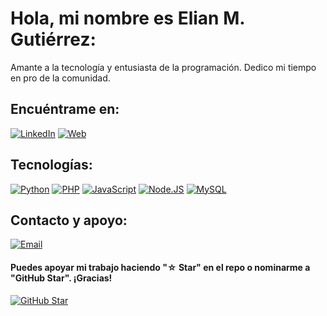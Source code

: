 <!--
**ElionOn/ElionOn** is a ✨ _special_ ✨ repository because its `README.md` (this file) appears on your GitHub profile.

Here are some ideas to get you started:

- 🔭 I’m currently working on ...
- 🌱 I’m currently learning ...
- 👯 I’m looking to collaborate on ...
- 🤔 I’m looking for help with ...
- 💬 Ask me about ...
- 📫 How to reach me: ...
- 😄 Pronouns: ...
- ⚡ Fun fact: ...
-->
# Hola, mi nombre es Elian M. Gutiérrez:
Amante a la tecnología y entusiasta de la programación. Dedico mi tiempo en pro de la comunidad.

## Encuéntrame en:
[![LinkedIn](https://img.shields.io/badge/LinkedIn-ElionOn-0077B5?style=for-the-badge&logo=linkedin&logoColor=white&labelColor=101010)](https://www.linkedin.com/in/elian-camilo-mej%C3%ADa-guti%C3%A9rrez-234a5426a?jobid=1234&lipi=urn%3Ali%3Apage%3Ad_jobs_easyapply_pdfgenresume%3BJmztRPRzR12rN0b%2F3Mf79Q%3D%3D&licu=urn%3Ali%3Acontrol%3Ad_jobs_easyapply_pdfgenresume-v02_profile)
[![Web](https://img.shields.io/badge/Web-ElionOn.com-14a1f0?style=for-the-badge&logo=dev.to&logoColor=white&labelColor=101010)](https://)
</br>

## Tecnologías:
[![Python](https://img.shields.io/badge/Python-yellow?style=for-the-badge&logo=python&logoColor=white&labelColor=101010)]()
[![PHP](https://img.shields.io/badge/Php-14a1f0?style=for-the-badge&logo=php&logoColor=white&labelColor=101010)]()
[![JavaScript](https://img.shields.io/badge/JavaScript-F7DF1E?style=for-the-badge&logo=javascript&logoColor=white&labelColor=101010)]()
[![Node.JS](https://img.shields.io/badge/Node.JS-339933?style=for-the-badge&logo=node.js&logoColor=white&labelColor=101010)]()
[![MySQL](https://img.shields.io/badge/MySQL-4479A1?style=for-the-badge&logo=mysql&logoColor=white&labelColor=101010)]()


## Contacto y apoyo:
[![Email](https://img.shields.io/badge/mejiagutierrezelian@gmail.com-email_personal-D14836?style=for-the-badge&logo=gmail&logoColor=white&labelColor=101010)](mejiagutierrezelian@gmail.com)
</br>


#### Puedes apoyar mi trabajo haciendo "☆ Star" en el repo o nominarme a "GitHub Star". ¡Gracias!

[![GitHub Star](https://img.shields.io/badge/GitHub-Nominar_a_star-yellow?style=for-the-badge&logo=github&logoColor=white&labelColor=101010)](https://stars.github.com/nominate/)


